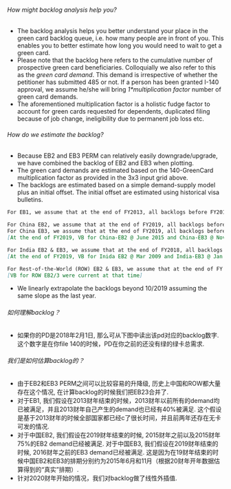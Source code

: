 ###### How might backlog analysis help you?
* The backlog analysis helps you better understand your place in the green card backlog queue, i.e. how many people are in front of you. This enables you to better estimate how long you would need to wait to get a green card.
* Please note that the backlog here refers to the cumulative number of prospective green card beneficiaries. Colloquially we also refer to this as the *green card demand*. This demand is irrespective of whether the petitioner has submitted 485 or not. If a person has been granted I-140 approval, we assume he/she will bring _1*multiplication factor_ number of green card demands.
* The aforementioned multiplication factor is a holistic fudge factor to account for green cards requested for dependents, duplicated filing because of job change, ineligibility due to permanent job loss etc.

###### How do we estimate the backlog? 
* Because EB2 and EB3 PERM can relatively easily downgrade/upgrade, we have combined the backlog of EB2 and EB3 when plotting. 
* The green card demands are estimated based on the 140-GreenCard multiplication factor as provided in the 3x3 input grid above.
* The backlogs are estimated based on a simple demand-supply model plus an initial offset. The initial offset are estimated using historical visa bulletins.
```markdown
For EB1, we assume that at the end of FY2013, all backlogs before FY2013 and 40% of FY2013 demand had been satisfied for all countries. 

For China EB2, we assume that at the end of FY2019, all backlogs before 2015 had been cleared and 75% of 2015 demands had been satisfied. 
For China EB3, we assume that at the end of FY2019, all backlogs before 2016 had been cleared. 
[At the end of FY2019, VB for China-EB2 @ June 2015 and China-EB3 @ Nov 2015 (estimated "real" value based on Oct 2019(FY2020) VB)] 

For India EB2 & EB3, we assume that at the end of FY2018, all backlogs before FY2009 and 50% of 2009 demands had been cleared. 
[At the end of FY2019, VB for Inida EB2 @ Mar 2009 and India-EB3 @ Jan 2009 respectively]

For Rest-of-the-World (ROW) EB2 & EB3, we assume that at the end of FY 2018, all backlogs before 2017 and 75% of 2017 demands had been satisfied. 
[VB for ROW EB2/3 were current at that time]
```
* We linearly extrapolate the backlogs beyond 10/2019 assuming the same slope as the last year. 



###### 如何理解backlog？
* 如果你的PD是2018年2月1日, 那么可从下图中读出该pd对应的backlog数字. 这个数字是在你file 140的时候，PD在你之前的还没有绿的绿卡总需求.

###### 我们是如何估算backlog的？
* 由于EB2和EB3 PERM之间可以比较容易的升降级, 历史上中国和ROW都大量存在这个情况, 在计算backlog的时候我们把EB23合并了.
* 对于EB1, 我们假设在2013财年结束的时候，2013财年以前所有的demand均已被满足，并且2013财年自己产生的demand也已经有40%被满足. 这个假设是基于2013财年的时候全部国家都已经c了很长时间，并且前两年还存在无卡可发的情况.
* 对于中国EB2, 我们假设在2019财年结束的时候, 2015财年之前以及2015财年75%的EB2 demand已经被满足. 对于中国EB3, 我们假设在2019财年结束的时候, 2016财年之前的EB3 demand已经被满足. 这是因为在19财年结束的时候中国EB2和EB3的排期分别约为2015年6月和11月（根据20财年开年数据估算得到的“真实”排期）. 
* 针对2020财年开始的情况，我们对backlog做了线性外插值.